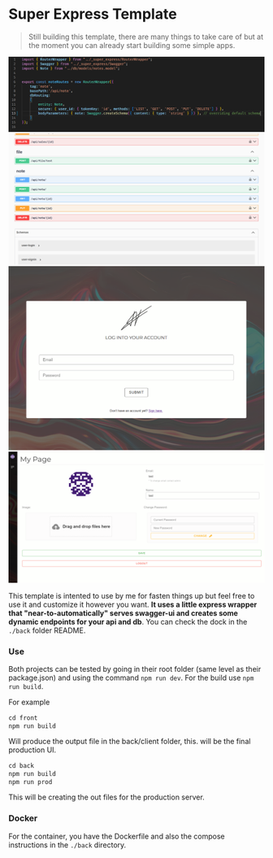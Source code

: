 # Super Express Template
> Still building this template, there are many things to take care of but at the moment you can already start building some simple apps.

![Code](./_github_pics/code_notes.png)
![Swagger](./_github_pics/swagger_notes.png)
![Login](./_github_pics/login.png)
![Personal Page](./_github_pics/personal_page.png)

This template is intented to use by me for fasten things up but feel free to use it and customize it however you want.
**It uses a little express wrapper that "near-to-automatically" serves swagger-ui and creates some dynamic endpoints for your api and db**.
You can check the dock in the `./back` folder README.

### Use
Both projects can be tested by going in their root folder (same level as their package.json) and using the command `npm run dev`.
For the build use `npm run build`.

For example
```
cd front
npm run build
```
Will produce the output file in the back/client folder, this. will be the final production UI.

```
cd back
npm run build
npm run prod
```

This will be creating the out files for the production server.

### Docker
For the container, you have the Dockerfile and also the compose instructions in the `./back` directory.
